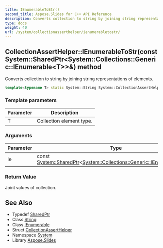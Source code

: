 ```yaml
---
title: IEnumerableToStr()
second_title: Aspose.Slides for C++ API Reference
description: Converts collection to string by joining string representations of elements.
type: docs
weight: 40
url: /system/collectionasserthelper/ienumerabletostr/
---
```

## CollectionAssertHelper::IEnumerableToStr(const System::SharedPtr\<System::Collections::Generic::IEnumerable\<T\>\>\&) method


Converts collection to string by joining string representations of elements.

```cpp
template<typename T> static System::String System::CollectionAssertHelper::IEnumerableToStr(const System::SharedPtr<System::Collections::Generic::IEnumerable<T>> &ie)
```


### Template parameters

| Parameter | Description |
| --- | --- |
| T | Collection element type. |

### Arguments

| Parameter | Type | Description |
| --- | --- | --- |
| ie | const [System::SharedPtr](../../sharedptr/)\<[System::Collections::Generic::IEnumerable](../../../system.collections.generic/ienumerable/)\<T\>\>\& | Collection to check. |

### Return Value

Joint values of collection.

## See Also

* Typedef [SharedPtr](../../sharedptr/)
* Class [String](../../string/)
* Class [IEnumerable](../../../system.collections.generic/ienumerable/)
* Struct [CollectionAssertHelper](../)
* Namespace [System](../../)
* Library [Aspose.Slides](../../../)